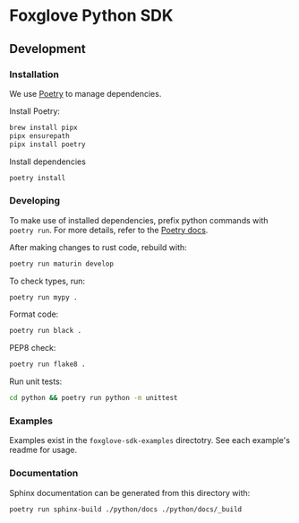 # Foxglove Python SDK

## Development

### Installation

We use [Poetry](https://python-poetry.org/) to manage dependencies.

Install Poetry:

```sh
brew install pipx
pipx ensurepath
pipx install poetry
```

Install dependencies

```sh
poetry install
```

### Developing

To make use of installed dependencies, prefix python commands with `poetry run`. For more details, refer to the [Poetry docs](https://python-poetry.org/docs/basic-usage/).

After making changes to rust code, rebuild with:

```sh
poetry run maturin develop
```

To check types, run:

```sh
poetry run mypy .
```

Format code:

```sh
poetry run black .
```

PEP8 check:

```sh
poetry run flake8 .
```

Run unit tests:

```sh
cd python && poetry run python -m unittest
```

### Examples

Examples exist in the `foxglove-sdk-examples` directotry. See each example's readme for usage.

### Documentation

Sphinx documentation can be generated from this directory with:

```sh
poetry run sphinx-build ./python/docs ./python/docs/_build
```
